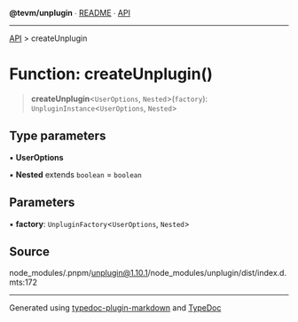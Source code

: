 **@tevm/unplugin** ∙ [README](../README.md) ∙ [API](../API.md)

***

[API](../API.md) > createUnplugin

# Function: createUnplugin()

> **createUnplugin**\<`UserOptions`, `Nested`\>(`factory`): `UnpluginInstance`\<`UserOptions`, `Nested`\>

## Type parameters

▪ **UserOptions**

▪ **Nested** extends `boolean` = `boolean`

## Parameters

▪ **factory**: `UnpluginFactory`\<`UserOptions`, `Nested`\>

## Source

node\_modules/.pnpm/unplugin@1.10.1/node\_modules/unplugin/dist/index.d.mts:172

***
Generated using [typedoc-plugin-markdown](https://www.npmjs.com/package/typedoc-plugin-markdown) and [TypeDoc](https://typedoc.org/)
